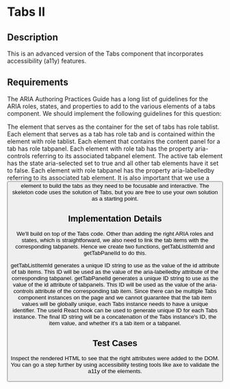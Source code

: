 # Tabs II
## Description
This is an advanced version of the Tabs component that incorporates accessibility (a11y) features.

## Requirements
The ARIA Authoring Practices Guide has a long list of guidelines for the ARIA roles, states, and properties to add to the various elements of a tabs component. We should implement the following guidelines for this question:

The element that serves as the container for the set of tabs has role tablist.
Each element that serves as a tab has role tab and is contained within the element with role tablist.
Each element that contains the content panel for a tab has role tabpanel.
Each element with role tab has the property aria-controls referring to its associated tabpanel element.
The active tab element has the state aria-selected set to true and all other tab elements have it set to false.
Each element with role tabpanel has the property aria-labelledby referring to its associated tab element.
It is also important that we use a <button> element to build the tabs as they need to be focusable and interactive.
The skeleton code uses the solution of Tabs, but you are free to use your own solution as a starting point.
  
## Implementation Details
We'll build on top of the Tabs code. Other than adding the right ARIA roles and states, which is straightforward, we also need to link the tab items with the corresponding tabpanels. Hence we create two functions, getTabListItemId and getTabPanelId to do this.

getTabListItemId generates a unique ID string to use as the value of the id attribute of tab items. This ID will be used as the value of the aria-labelledby attribute of the corresponding tabpanel.
getTabPanelId generates a unique ID string to use as the value of the id attribute of tabpanels. This ID will be used as the value of the aria-controls attribute of the corresponding tab item.
Since there can be multiple Tabs component instances on the page and we cannot guarantee that the tab item values will be globally unique, each Tabs instance needs to have a unique identifier. The useId React hook can be used to generate unique ID for each Tabs instance. The final ID string will be a concatenation of the Tabs instance's ID, the item value, and whether it's a tab item or a tabpanel.

## Test Cases
Inspect the rendered HTML to see that the right attributes were added to the DOM.
You can go a step further by using accessibility testing tools like axe to validate the a11y of the elements.
  
